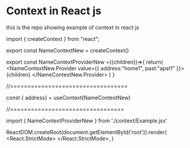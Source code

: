 # Context in React js

this is the repo showing example of context in react js

import { createContext } from "react";


export const NameContextNew = createContext()


export const NameContextProviderNew =({children})=>{
    return(
        <NameContextNew.Provider
        value={{
            address:"home1",
            past:"apst1"
        }}>
            {children}
        </NameContextNew.Provider>
    )
}

//==================================

const { address} = useContext(NameContextNew)

//=================================


import { NameContextProviderNew } from './context/Example.jsx'

ReactDOM.createRoot(document.getElementById('root')).render(
  <React.StrictMode>
    <AuthContextProvider>
      <NameContextProvider>
        <NameContextProviderNew>
          <App />
      </NameContextProviderNew>
      </NameContextProvider>
    </AuthContextProvider>
  </React.StrictMode>,
)
